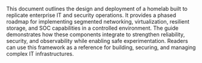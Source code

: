 This document outlines the design and deployment of a homelab built to replicate enterprise IT and security operations. It provides a phased roadmap for implementing segmented networking, virtualization, resilient storage, and SOC capabilities in a controlled environment. The guide demonstrates how these components integrate to strengthen reliability, security, and observability while enabling safe experimentation. Readers can use this framework as a reference for building, securing, and managing complex IT infrastructures.
